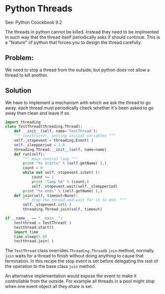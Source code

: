 # Python Threads

See: Python Coockbook 9.2

The threads in python cannot be killed. Instead they need to be implmented in
such way that the thread itself periodically asks if should continue.
This is a "feature" of python that forces you to design the thread carefully.


## Problem:
We need to stop a thread from the outside, but python does not allow a thread
to kill another.

## Solution

We have to implement a mechanism with which we ask the thread to go away. each
thread must periodically check whether it's been asked to go away then clean 
and leave if so.

```python
import threading
class TestThread(threading.Thread):
    def __init__(self, name='TestThread'):
    """ constructor, setting initial variables """
    self._stopevent = threading.Event( )
    self._sleepperiod = 1.0
    threading.Thread.__init__(self, name=name)
    def run(self):
        """ main control loop """
        print "%s starts" % (self.getName( ),)
        count = 0
        while not self._stopevent.isSet( ):
            count += 1
            print "loop %d" % (count,)
            self._stopevent.wait(self._sleepperiod)
        print "%s ends" % (self.getName( ),)
    def join(self, timeout=None):
        """ Stop the thread and wait for it to end. """
        self._stopevent.set( )
        threading.Thread.join(self, timeout)

if __name__ == "__main__":
    testthread = TestThread( )
    testthread.start()
    import time
    time.sleep(5.0)
    testthread.join( )
```

The `TestThread` class overrides `Threading.Thread`s `join` method, normally
`join` waits for a thread to finish without doing anything to cause that 
termination. In this recipe the stop event is set before delegating the rest
of the operation to the base class `join` method.

An alternative implementation would expose the event to make it controllable
from the outside. For example all threads in a pool might stop when one event
object all they share is set.
